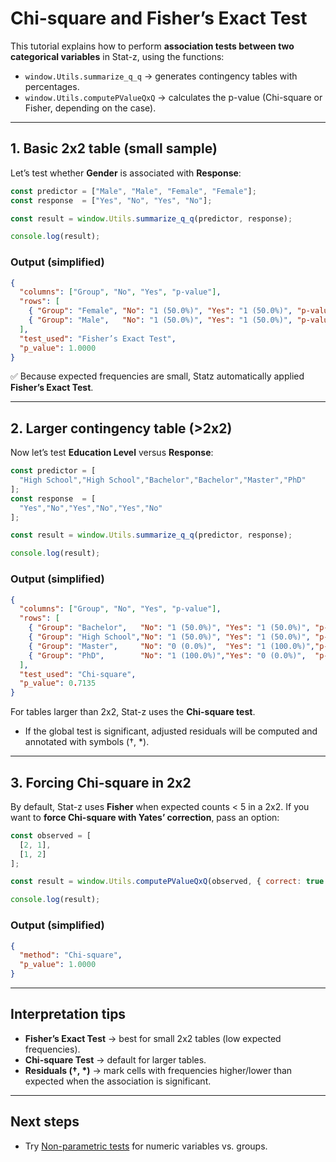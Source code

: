 # Chi-square and Fisher’s Exact Test

This tutorial explains how to perform **association tests between two categorical variables** in Stat-z, using the functions:

- `window.Utils.summarize_q_q` → generates contingency tables with percentages.  
- `window.Utils.computePValueQxQ` → calculates the p-value (Chi-square or Fisher, depending on the case).  

---

## 1. Basic 2x2 table (small sample)

Let’s test whether **Gender** is associated with **Response**:

```js
const predictor = ["Male", "Male", "Female", "Female"];
const response  = ["Yes", "No", "Yes", "No"];

const result = window.Utils.summarize_q_q(predictor, response);

console.log(result);
````

### Output (simplified)

```json
{
  "columns": ["Group", "No", "Yes", "p-value"],
  "rows": [
    { "Group": "Female", "No": "1 (50.0%)", "Yes": "1 (50.0%)", "p-value": "" },
    { "Group": "Male",   "No": "1 (50.0%)", "Yes": "1 (50.0%)", "p-value": "" }
  ],
  "test_used": "Fisher’s Exact Test",
  "p_value": 1.0000
}
```

✅ Because expected frequencies are small, Statz automatically applied **Fisher’s Exact Test**.

---

## 2. Larger contingency table (>2x2)

Now let’s test **Education Level** versus **Response**:

```js
const predictor = [
  "High School","High School","Bachelor","Bachelor","Master","PhD"
];
const response  = [
  "Yes","No","Yes","No","Yes","No"
];

const result = window.Utils.summarize_q_q(predictor, response);

console.log(result);
```

### Output (simplified)

```json
{
  "columns": ["Group", "No", "Yes", "p-value"],
  "rows": [
    { "Group": "Bachelor",   "No": "1 (50.0%)", "Yes": "1 (50.0%)", "p-value": "" },
    { "Group": "High School","No": "1 (50.0%)", "Yes": "1 (50.0%)", "p-value": "" },
    { "Group": "Master",     "No": "0 (0.0%)",  "Yes": "1 (100.0%)","p-value": "" },
    { "Group": "PhD",        "No": "1 (100.0%)","Yes": "0 (0.0%)",  "p-value": "" }
  ],
  "test_used": "Chi-square",
  "p_value": 0.7135
}
```

For tables larger than 2x2, Stat-z uses the **Chi-square test**.

* If the global test is significant, adjusted residuals will be computed and annotated with symbols (†, \*).

---

## 3. Forcing Chi-square in 2x2

By default, Stat-z uses **Fisher** when expected counts < 5 in a 2x2.
If you want to **force Chi-square with Yates’ correction**, pass an option:

```js
const observed = [
  [2, 1],
  [1, 2]
];

const result = window.Utils.computePValueQxQ(observed, { correct: true });

console.log(result);
```

### Output (simplified)

```json
{
  "method": "Chi-square",
  "p_value": 1.0000
}
```

---

## Interpretation tips

* **Fisher’s Exact Test** → best for small 2x2 tables (low expected frequencies).
* **Chi-square Test** → default for larger tables.
* **Residuals (†, \*)** → mark cells with frequencies higher/lower than expected when the association is significant.

---

## Next steps

* Try [Non-parametric tests](nonparametric.md) for numeric variables vs. groups.

